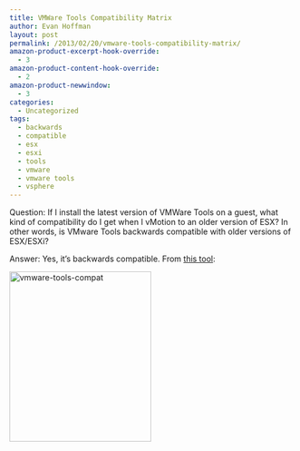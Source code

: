 ```yaml
---
title: VMWare Tools Compatibility Matrix
author: Evan Hoffman
layout: post
permalink: /2013/02/20/vmware-tools-compatibility-matrix/
amazon-product-excerpt-hook-override:
  - 3
amazon-product-content-hook-override:
  - 2
amazon-product-newwindow:
  - 3
categories:
  - Uncategorized
tags:
  - backwards
  - compatible
  - esx
  - esxi
  - tools
  - vmware
  - vmware tools
  - vsphere
---
```

Question: If I install the latest version of VMWare Tools on a guest, what kind of compatibility do I get when I vMotion to an older version of ESX? In other words, is VMware Tools backwards compatible with older versions of ESX/ESXi?

Answer: Yes, it&#8217;s backwards compatible. From <a href="http://partnerweb.vmware.com/comp_guide2/sim/interop_matrix.php" onclick="_gaq.push(['_trackEvent', 'outbound-article', 'http://partnerweb.vmware.com/comp_guide2/sim/interop_matrix.php', 'this tool']);" >this tool</a>:

<a href="http://www.evanhoffman.com/evan/2013/02/20/vmware-tools-compatibility-matrix/vmware-tools-compat/" onclick="_gaq.push(['_trackEvent', 'outbound-article', 'http://www.evanhoffman.com/evan/2013/02/20/vmware-tools-compatibility-matrix/vmware-tools-compat/', '']);"  rel="attachment wp-att-2163"><img src="http://www.evanhoffman.com/evan/wp-content/uploads/2013/02/vmware-tools-compat-250x300.png" alt="vmware-tools-compat" width="250" height="300" class="aligncenter size-medium wp-image-2163" /></a>